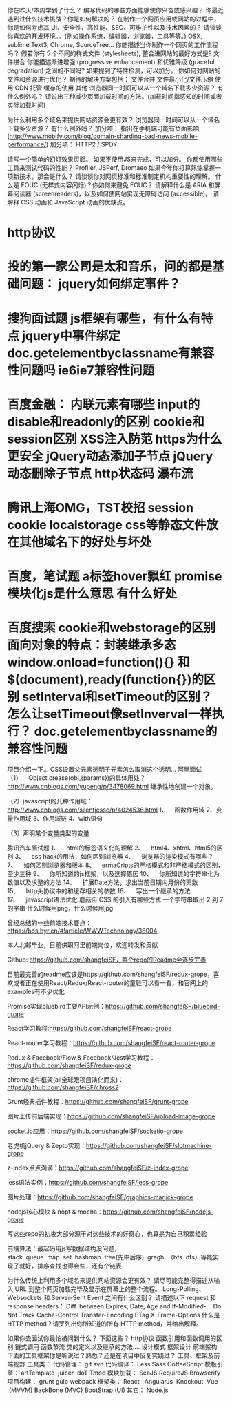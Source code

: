 你在昨天/本周学到了什么？
编写代码的哪些方面能够使你兴奋或感兴趣？
你最近遇到过什么技术挑战？你是如何解决的？
在制作一个网页应用或网站的过程中，你是如何考虑其 UI、安全性、高性能、SEO、可维护性以及技术因素的？
请谈谈你喜欢的开发环境。。(例如操作系统，编辑器，浏览器，工具等等。)
    OSX, sublime Text3, Chrome, SourceTree...
你能描述当你制作一个网页的工作流程吗？
假若你有 5 个不同的样式文件 (stylesheets), 整合进网站的最好方式是?
    文件拼合
你能描述渐进增强 (progressive enhancement) 和优雅降级 (graceful degradation) 之间的不同吗?
如果提到了特性检测，可以加分。
你如何对网站的文件和资源进行优化？
    期待的解决方案包括：
    文件合并
    文件最小化/文件压缩
    使用 CDN 托管
    缓存的使用
    其他
浏览器同一时间可以从一个域名下载多少资源？
有什么例外吗？
请说出三种减少页面加载时间的方法。(加载时间指感知的时间或者实际加载时间)

为什么利用多个域名来提供网站资源会更有效？
    浏览器同一时间可以从一个域名下载多少资源？
    有什么例外吗？
    加分项： 指出在手机端可能有负面影响 (http://www.mobify.com/blog/domain-sharding-bad-news-mobile-performance/)
    加分项： HTTP2 / SPDY


请写一个简单的幻灯效果页面。
    如果不使用JS来完成，可以加分。
你都使用哪些工具来测试代码的性能？
    Profiler, JSPerf, Dromaeo
如果今年你打算熟练掌握一项新技术，那会是什么？
请谈谈你对网页标准和标准制定机构重要性的理解。
什么是 FOUC (无样式内容闪烁)？你如何来避免 FOUC？
请解释什么是 ARIA 和屏幕阅读器 (screenreaders)，以及如何使网站实现无障碍访问 (accessible)。
请解释 CSS 动画和 JavaScript 动画的优缺点。

http协议
=================================================
投的第一家公司是太和音乐，问的都是基础问题：
jquery如何绑定事件？
===================================================================
搜狗面试题
js框架有哪些，有什么有特点
jquery中事件绑定
doc.getelementbyclassname有兼容性问题吗
ie6ie7兼容性问题
=======================================================
百度金融：
内联元素有哪些
input的disable和readonly的区别
cookie和session区别
XSS注入防范
https为什么更安全
jQuery动态添加子节点
jQuery动态删除子节点
http状态码
瀑布流
======================================================
腾讯上海OMG，TST校招
session cookie
localstorage
css等静态文件放在其他域名下的好处与坏处
=======================================================
百度，笔试题
a标签hover飘红
promise
模块化js是什么意思 有什么好处
=====================================================
百度搜索
cookie和webstorage的区别
面向对象的特点：封装继承多态
window.onload=function(){} 和$(document),ready(function{})的区别
setInterval和setTimeout的区别？怎么让setTimeout像setInverval一样执行？
doc.getelementbyclassname的兼容性问题
=====================================================================
项目介绍一下...
CSS设置父元素透明子元素怎么取消这个透明...
阿里面试
（1）    Object.crease(obj,{params})的具体用处？
http://www.cnblogs.com/yupeng/p/3478069.html
继承性地创建一个对象。

（2）javascript的几种作用域：
http://www.cnblogs.com/silentjesse/p/4024536.html
1、    函数作用域 2、变量作用域 3、作用域链 4、with语句

（3）声明某个变量类型的变量

腾讯汽车面试题
1、    html的标签语义化的理解
2、    html4、xhtml、html5的区别
3、    css hack的用法，如何区别浏览器
4、    浏览器的渲染模式有哪些？
7、    如何区别浏览器和版本
8、    ermaCripts的严格模式和非严格模式的区别，至少三种
9、    你所知道的js框架，以及选择原因
10、    你所知道的字符串化为数值以及求整的方法
14、    扩展Date方法，求出当前日期内月份的天数
15、    http头协议中的和缓存相关的参数
16、    写出一个继承的方法
17、    javascript语法优化
蘑菇街
CSS 的引入有哪些方式
一个字符串取出 2 到 7 的字串
什么时候用png，什么时候用jpg

曾经总结的一些前端技术要点：https://bbs.byr.cn/#!article/WWWTechnology/38004

本人北邮毕业，目前供职阿里前端岗位，欢迎转发和贡献

Github: https://github.com/shangfeiSF，每个repo的Readme会逐步完善

目前最完善的readme应该是https://github.com/shangfeiSF/redux-grope，喜欢或者正在使用React/Redux/React-router的童鞋可以看一看，和官网上的examples有不少优化

Promise实现bluebird主要API示例：https://github.com/shangfeiSF/bluebird-grope

React学习教程:https://github.com/shangfeiSF/react-grope

React-router学习教程：https://github.com/shangfeiSF/react-router-grope

Redux & Facebook/Flow & Facebook/Jest学习教程：https://github.com/shangfeiSF/redux-grope

chrome插件框架(ali全球眼项目演化而来)：https://github.com/shangfeiSF/chross2

Grunt经典插件教程：https://github.com/shangfeiSF/grunt-grope

图片上传前后端实现：https://github.com/shangfeiSF/upload-image-grope

socket.io应用：https://github.com/shangfeiSF/socketio-grope

老虎机jQuery & Zepto实现：https://github.com/shangfeiSF/slotmachine-grope

z-index点点滴滴：https://github.com/shangfeiSF/z-index-grope

less语法实例：https://github.com/shangfeiSF/less-grope

图片处理：https://github.com/shangfeiSF/graphics-magick-grope

nodejs核心模块 & nopt & mocha：https://github.com/shangfeiSF/nodejs-grope

写这些repo的初衷大部分源于对这些技术的好奇心，也算是为自己积累经验

前端算法：最起码用js写数据结构没问题，stack  queue  map  set  hashmap  tree(先中后序)  gragh  （bfs  dfs）等能实现了就好，排序查找也得会些，还有个链表

为什么传统上利用多个域名来提供网站资源会更有效？
请尽可能完整得描述从输入 URL 到整个网页加载完毕及显示在屏幕上的整个流程。
Long-Polling、Websockets 和 Server-Sent Event 之间有什么区别？
请描述以下 request 和 response headers：
Diff. between Expires, Date, Age and If-Modified-...
Do Not Track
Cache-Control
Transfer-Encoding
ETag
X-Frame-Options
什么是 HTTP method？请罗列出你所知道的所有 HTTP method，并给出解释。

如果你去面试你最怕被问到什么？﻿
下面这些？﻿﻿
http协议﻿
函数引用和函数调用的区别﻿
链式调用﻿
函数节流﻿
类的定义以及继承的方法....﻿
设计模式﻿
框架设计﻿
前端架构﻿
下面的工具框架你是听说过？熟悉？还是在项目中反复实践过？﻿
工具、框架及前端视野﻿
工具类：﻿
代码管理： git svn﻿
代码编译： Less Sass CoffeeScript﻿
模板引擎： artTemplate  juicer  doT Tmod﻿
模块加载： SeaJS RequireJS Browserify﻿
项目构建： grunt gulp webpack﻿
框架类：﻿
React   AngularJs  Knockout  Vue  (MVVM)﻿
BackBone (MVC)﻿
BootStrap (UI)﻿
其它：﻿
Node.js﻿
